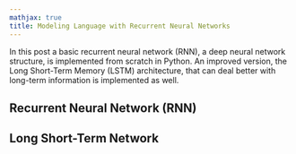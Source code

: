 ```yaml
---
mathjax: true
title: Modeling Language with Recurrent Neural Networks
---
```

In this post a basic recurrent neural network (RNN), a deep neural network structure, is implemented from scratch in Python. An improved version, the Long Short-Term Memory (LSTM) architecture, that can deal better with long-term information is implemented as well.

## Recurrent Neural Network (RNN)

## Long Short-Term Network